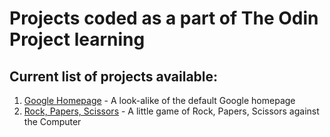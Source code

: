 # Projects coded as a part of The Odin Project learning

## Current list of projects available:

1. [Google Homepage](/google-homepage/index.html) - A look-alike of the default Google homepage
2. [Rock, Papers, Scissors](/rock-paper-scissors-js) - A little game of Rock, Papers, Scissors against the Computer
